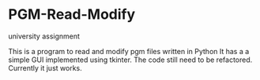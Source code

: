 # PGM-Read-Modify
university assignment

This is a program to read and modify pgm files written in Python
It has a a simple GUI implemented using tkinter.
The code still need to be refactored. Currently it just works. 

